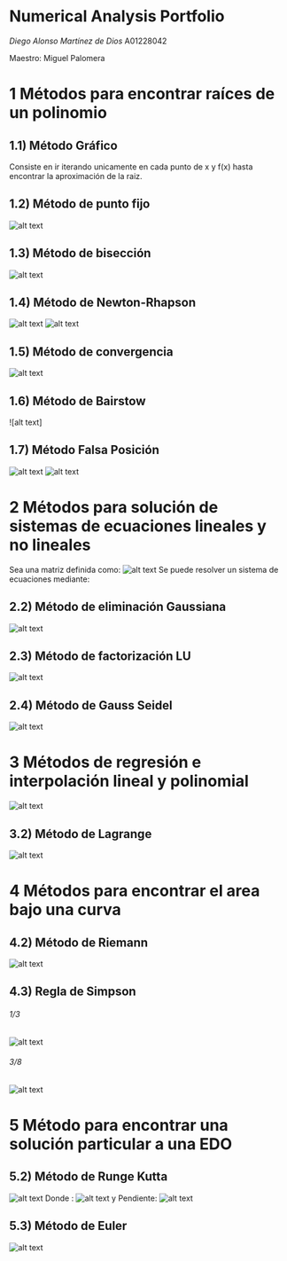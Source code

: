 # Numerical Analysis Portfolio

*Diego Alonso Martínez de Dios*
A01228042

Maestro: Miguel Palomera 

# 1 Métodos para encontrar raíces de un polinomio
## 1.1) Método Gráfico
Consiste en ir iterando unicamente en cada punto de x y f(x) hasta encontrar la aproximación de la raiz.
## 1.2) Método de punto fijo
![alt text](https://upload.wikimedia.org/wikipedia/commons/thumb/c/c8/Puntos_fijos.svg/720px-Puntos_fijos.svg.png)
## 1.3) Método de bisección
![alt text](https://upload.wikimedia.org/wikipedia/commons/c/c2/Bisection_method.png)
## 1.4) Método de Newton-Rhapson
![alt text](https://wikimedia.org/api/rest_v1/media/math/render/svg/ad1c904e2d2798c0cbac6365db61c4c6e853d582)
![alt text](https://upload.wikimedia.org/wikipedia/commons/thumb/8/8c/Newton_iteration.svg/1920px-Newton_iteration.svg.png)
## 1.5) Método de convergencia
![alt text]()
## 1.6) Método de Bairstow
![alt text]
## 1.7) Método Falsa Posición
![alt text](https://wikimedia.org/api/rest_v1/media/math/render/svg/1c2931aed077a2efca8d23408481d61a11a3cc00)
![alt text](https://upload.wikimedia.org/wikipedia/commons/thumb/9/97/False_position_method.svg/351px-False_position_method.svg.png)
# 2 Métodos para solución de sistemas de ecuaciones lineales y no lineales
Sea una matriz definida como:
![alt text](https://wikimedia.org/api/rest_v1/media/math/render/svg/6222e9f1577287b35d8c10bdb1a8018dcb46a934)
Se puede resolver un sistema de ecuaciones mediante:
## 2.2) Método de eliminación Gaussiana
![alt text](https://wikimedia.org/api/rest_v1/media/math/render/svg/65d92f997de9f7ad787b95d08fcd25dca828dd93)
## 2.3) Método de factorización LU
![alt text](https://wikimedia.org/api/rest_v1/media/math/render/svg/a593e8efae46593df51e1ccf84d7745fd96c3514)
## 2.4) Método de Gauss Seidel
![alt text](https://wikimedia.org/api/rest_v1/media/math/render/svg/2ad7625d54de6ea003d30fcb373d2566b392d914)
# 3 Métodos de regresión e interpolación lineal y polinomial
![alt text](https://upload.wikimedia.org/wikipedia/commons/thumb/b/b2/Interpolación_lineal.svg/800px-Interpolación_lineal.svg.png)
## 3.2) Método de Lagrange
![alt text](https://upload.wikimedia.org/wikipedia/commons/thumb/5/5a/Lagrange_polynomial.svg/743px-Lagrange_polynomial.svg.png)

# 4 Métodos para encontrar el area bajo una curva
## 4.2) Método de Riemann
![alt text](https://wikimedia.org/api/rest_v1/media/math/render/svg/0da5360c7c977de946f5fcb5ff2ee23b8aac8008)
## 4.3) Regla de Simpson
###### 1/3
![alt text](https://wikimedia.org/api/rest_v1/media/math/render/svg/da4fa1a0c07c79dbb6950729d61c5440bf40fac4)
###### 3/8
![alt text](https://wikimedia.org/api/rest_v1/media/math/render/svg/8a671bf11cf72d7813e6b05820b649863fae741b)
# 5 Método para encontrar una solución particular a una EDO
## 5.2) Método de Runge Kutta
![alt text](https://wikimedia.org/api/rest_v1/media/math/render/svg/8a671bf11cf72d7813e6b05820b649863fae741b)
Donde :
![alt text](https://wikimedia.org/api/rest_v1/media/math/render/svg/ccc07096d52f473fd1f15e9a4ff40d289eb87322)
y Pendiente:
![alt text](https://wikimedia.org/api/rest_v1/media/math/render/svg/ccc07096d52f473fd1f15e9a4ff40d289eb87322)
## 5.3) Método de Euler
![alt text](https://wikimedia.org/api/rest_v1/media/math/render/svg/1fa555ca1720e9ecd5275b345bc011ca292993f7)
